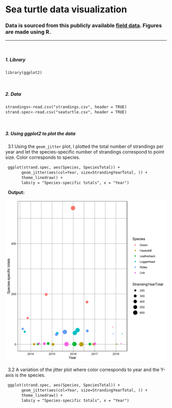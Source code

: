 # Sea turtle data visualization
### Data is sourced from this publicly available [field data](https://www.nps.gov/caha/learn/nature/upload/2018_CAHA_Sea-turtle-report_final_report.pdf). Figures are made using R.

---
&nbsp;
##### 1. Library
```{r}
library(ggplot2)
```
&nbsp;
##### 2. Data

```{r}
strandings<-read.csv("strandings.csv", header = TRUE)
strand.spec<-read.csv("seaturtle.csv", header = TRUE)
```
&nbsp;
##### 3. Using ggplot2 to plot the data
&nbsp; 3.1 Using the `geom_jitter` plot, I plotted the total number of strandings per year and let the species-specific number of strandings correspond to point size. Color corresponds to species.
```{r}
 ggplot(strand.spec, aes(Species, SpeciesTotal)) +
       geom_jitter(aes(col=Year, size=StrandingYearTotal, )) +
       theme_linedraw() +
       labs(y = "Species-specific totals", x = "Year") 
```
&nbsp; **Output:**

![alt text](https://github.com/gausec/CapeHatteras/blob/main/Results/Strandings.png?raw=true)

&nbsp; 3.2 A variation of the jitter plot where color corresponds to year and the Y-axis is the species.
```{r}
 ggplot(strand.spec, aes(Species, SpeciesTotal)) +
       geom_jitter(aes(col=Year, size=StrandingYearTotal, )) +
       theme_linedraw() +
       labs(y = "Species-specific totals", x = "Year")
```
